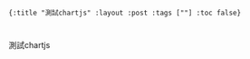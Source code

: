     {:title "測試chartjs" :layout :post :tags [""] :toc false}


# 


## 

測試chartjs

<script src="http://www.chartjs.org/dist/2.7.1/Chart.bundle.js"></script>
<canvas id="canvas" width="400" height="200"></canvas>
<script src="data/plot_example.js"></script>

